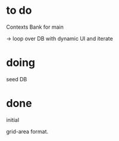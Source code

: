 # to do
Contexts Bank for main
<Main> -> loop over DB with dynamic UI and iterate 

# doing
seed DB 


# done
initial <nav> <main> <footer> grid-area format. 